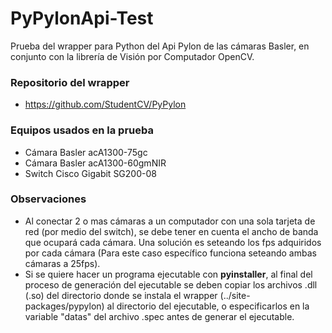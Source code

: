 # PyPylonApi-Test
Prueba del wrapper para Python del Api Pylon de las cámaras Basler, en conjunto con la librería de Visión por Computador OpenCV.

### Repositorio del wrapper
- https://github.com/StudentCV/PyPylon

### Equipos usados en la prueba
- Cámara Basler acA1300-75gc
- Cámara Basler acA1300-60gmNIR
- Switch Cisco Gigabit SG200-08

### Observaciones
- Al conectar 2 o mas cámaras a un computador con una sola tarjeta de red (por medio del switch), se debe tener en cuenta el ancho de banda que ocupará cada cámara. Una solución es seteando los fps adquiridos por cada cámara (Para este caso específico funciona seteando ambas cámaras a 25fps).
- Si se quiere hacer un programa ejecutable con **pyinstaller**, al final del proceso de generación del ejecutable se deben copiar los archivos .dll (.so) del directorio donde se instala el wrapper (../site-packages/pypylon) al directorio del ejecutable, o especificarlos en la variable "datas" del archivo .spec antes de generar el ejecutable.
